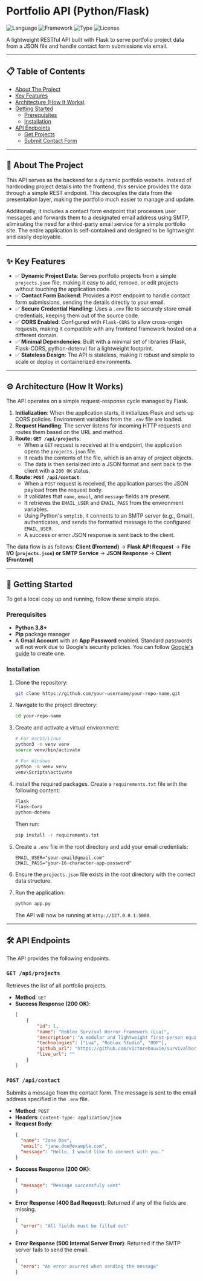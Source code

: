 # Portfolio API (Python/Flask)

![Language](https://img.shields.io/badge/Language-Python-blue?style=for-the-badge&logo=python)
![Framework](https://img.shields.io/badge/Framework-Flask-black?style=for-the-badge&logo=flask)
![Type](https://img.shields.io/badge/Type-REST_API-green?style=for-the-badge&logo=json)
![License](https://img.shields.io/badge/License-MIT-yellow.svg?style=for-the-badge)

A lightweight RESTful API built with Flask to serve portfolio project data from a JSON file and handle contact form submissions via email.

---

## 📋 Table of Contents

*   [About The Project](#-about-the-project)
*   [Key Features](#-key-features)
*   [Architecture (How It Works)](#️-architecture-how-it-works)
*   [Getting Started](#-getting-started)
    *   [Prerequisites](#prerequisites)
    *   [Installation](#installation)
*   [API Endpoints](#%EF%B8%8F-api-endpoints)
    *   [Get Projects](#get-apiprojects)
    *   [Submit Contact Form](#post-apicontact)

---

## 📖 About The Project

This API serves as the backend for a dynamic portfolio website. Instead of hardcoding project details into the frontend, this service provides the data through a simple REST endpoint. This decouples the data from the presentation layer, making the portfolio much easier to manage and update.

Additionally, it includes a contact form endpoint that processes user messages and forwards them to a designated email address using SMTP, eliminating the need for a third-party email service for a simple portfolio site. The entire application is self-contained and designed to be lightweight and easily deployable.

---

## ✨ Key Features

*   ✅ **Dynamic Project Data**: Serves portfolio projects from a simple `projects.json` file, making it easy to add, remove, or edit projects without touching the application code.
*   ✅ **Contact Form Backend**: Provides a `POST` endpoint to handle contact form submissions, sending the details directly to your email.
*   ✅ **Secure Credential Handling**: Uses a `.env` file to securely store email credentials, keeping them out of the source code.
*   ✅ **CORS Enabled**: Configured with `Flask-CORS` to allow cross-origin requests, making it compatible with any frontend framework hosted on a different domain.
*   ✅ **Minimal Dependencies**: Built with a minimal set of libraries (Flask, Flask-CORS, python-dotenv) for a lightweight footprint.
*   ✅ **Stateless Design**: The API is stateless, making it robust and simple to scale or deploy in containerized environments.

---

## ⚙️ Architecture (How It Works)

The API operates on a simple request-response cycle managed by Flask.

1.  **Initialization**: When the application starts, it initializes Flask and sets up CORS policies. Environment variables from the `.env` file are loaded.
2.  **Request Handling**: The server listens for incoming HTTP requests and routes them based on the URL and method.
3.  **Route: `GET /api/projects`**:
    *   When a `GET` request is received at this endpoint, the application opens the `projects.json` file.
    *   It reads the contents of the file, which is an array of project objects.
    *   The data is then serialized into a JSON format and sent back to the client with a `200 OK` status.
4.  **Route: `POST /api/contact`**:
    *   When a `POST` request is received, the application parses the JSON payload from the request body.
    *   It validates that `name`, `email`, and `message` fields are present.
    *   It retrieves the `EMAIL_USER` and `EMAIL_PASS` from the environment variables.
    *   Using Python's `smtplib`, it connects to an SMTP server (e.g., Gmail), authenticates, and sends the formatted message to the configured `EMAIL_USER`.
    *   A success or error JSON response is sent back to the client.

The data flow is as follows:
**Client (Frontend)** → **Flask API Request** → **File I/O (`projects.json`) or SMTP Service** → **JSON Response** → **Client (Frontend)**

---

## 🚀 Getting Started

To get a local copy up and running, follow these simple steps.

### Prerequisites

*   **Python 3.8+**
*   **Pip** package manager
*   A **Gmail Account** with an **App Password** enabled. Standard passwords will not work due to Google's security policies. You can follow [Google's guide](https://support.google.com/accounts/answer/185833) to create one.

### Installation

1.  Clone the repository:
    ```sh
    git clone https://github.com/your-username/your-repo-name.git
    ```
2.  Navigate to the project directory:
    ```sh
    cd your-repo-name
    ```
3.  Create and activate a virtual environment:
    ```sh
    # For macOS/Linux
    python3 -m venv venv
    source venv/bin/activate

    # For Windows
    python -m venv venv
    venv\Scripts\activate
    ```
4.  Install the required packages. Create a `requirements.txt` file with the following content:
    ```txt
    Flask
    Flask-Cors
    python-dotenv
    ```
    Then run:
    ```sh
    pip install -r requirements.txt
    ```
5.  Create a `.env` file in the root directory and add your email credentials:
    ```env
    EMAIL_USER="your-email@gmail.com"
    EMAIL_PASS="your-16-character-app-password"
    ```
6.  Ensure the `projects.json` file exists in the root directory with the correct data structure.

7.  Run the application:
    ```sh
    python app.py
    ```
    The API will now be running at `http://127.0.0.1:5000`.

---

## 🛠️ API Endpoints

The API provides the following endpoints.

### `GET /api/projects`

Retrieves the list of all portfolio projects.

*   **Method**: `GET`
*   **Success Response (200 OK)**:
    ```json
    [
        {
            "id": 1,
            "name": "Roblox Survival Horror Framework (Lua)",
            "description": "A modular and lightweight first-person equipment system...",
            "technologies": ["Lua", "Roblox Studio", "OOP"],
            "github_url": "https://github.com/victorebouvie/survivalhorror-framework",
            "live_url": ""
        }
    ]
    ```

### `POST /api/contact`

Submits a message from the contact form. The message is sent to the email address specified in the `.env` file.

*   **Method**: `POST`
*   **Headers**: `Content-Type: application/json`
*   **Request Body**:
    ```json
    {
      "name": "Jane Doe",
      "email": "jane.doe@example.com",
      "message": "Hello, I would like to connect with you."
    }
    ```
*   **Success Response (200 OK)**:
    ```json
    {
      "message": "Message successfuly sent"
    }
    ```
*   **Error Response (400 Bad Request)**: Returned if any of the fields are missing.
    ```json
    {
      "error": "All fields must be filled out"
    }
    ```
*   **Error Response (500 Internal Server Error)**: Returned if the SMTP server fails to send the email.
    ```json
    {
      "erro": "An error ocurred when sending the message"
    }
    ```
